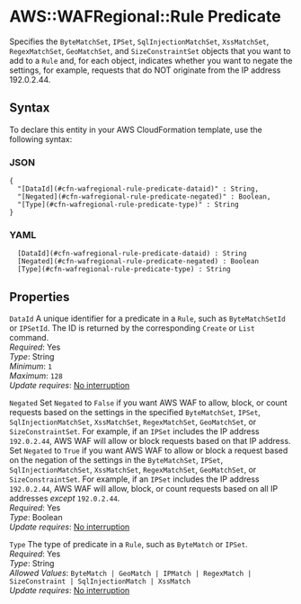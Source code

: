 # AWS::WAFRegional::Rule Predicate<a name="aws-properties-wafregional-rule-predicate"></a>

Specifies the `ByteMatchSet`, `IPSet`, `SqlInjectionMatchSet`, `XssMatchSet`, `RegexMatchSet`, `GeoMatchSet`, and `SizeConstraintSet` objects that you want to add to a `Rule` and, for each object, indicates whether you want to negate the settings, for example, requests that do NOT originate from the IP address 192\.0\.2\.44\. 

## Syntax<a name="aws-properties-wafregional-rule-predicate-syntax"></a>

To declare this entity in your AWS CloudFormation template, use the following syntax:

### JSON<a name="aws-properties-wafregional-rule-predicate-syntax.json"></a>

```
{
  "[DataId](#cfn-wafregional-rule-predicate-dataid)" : String,
  "[Negated](#cfn-wafregional-rule-predicate-negated)" : Boolean,
  "[Type](#cfn-wafregional-rule-predicate-type)" : String
}
```

### YAML<a name="aws-properties-wafregional-rule-predicate-syntax.yaml"></a>

```
﻿  [DataId](#cfn-wafregional-rule-predicate-dataid) : String
﻿  [Negated](#cfn-wafregional-rule-predicate-negated) : Boolean
﻿  [Type](#cfn-wafregional-rule-predicate-type) : String
```

## Properties<a name="aws-properties-wafregional-rule-predicate-properties"></a>

`DataId`  <a name="cfn-wafregional-rule-predicate-dataid"></a>
A unique identifier for a predicate in a `Rule`, such as `ByteMatchSetId` or `IPSetId`\. The ID is returned by the corresponding `Create` or `List` command\.  
*Required*: Yes  
*Type*: String  
*Minimum*: `1`  
*Maximum*: `128`  
*Update requires*: [No interruption](https://docs.aws.amazon.com/AWSCloudFormation/latest/UserGuide/using-cfn-updating-stacks-update-behaviors.html#update-no-interrupt)

`Negated`  <a name="cfn-wafregional-rule-predicate-negated"></a>
Set `Negated` to `False` if you want AWS WAF to allow, block, or count requests based on the settings in the specified `ByteMatchSet`, `IPSet`, `SqlInjectionMatchSet`, `XssMatchSet`, `RegexMatchSet`, `GeoMatchSet`, or `SizeConstraintSet`\. For example, if an `IPSet` includes the IP address `192.0.2.44`, AWS WAF will allow or block requests based on that IP address\.  
Set `Negated` to `True` if you want AWS WAF to allow or block a request based on the negation of the settings in the `ByteMatchSet`, `IPSet`, `SqlInjectionMatchSet`, `XssMatchSet`, `RegexMatchSet`, `GeoMatchSet`, or `SizeConstraintSet`\. For example, if an `IPSet` includes the IP address `192.0.2.44`, AWS WAF will allow, block, or count requests based on all IP addresses *except* `192.0.2.44`\.  
*Required*: Yes  
*Type*: Boolean  
*Update requires*: [No interruption](https://docs.aws.amazon.com/AWSCloudFormation/latest/UserGuide/using-cfn-updating-stacks-update-behaviors.html#update-no-interrupt)

`Type`  <a name="cfn-wafregional-rule-predicate-type"></a>
The type of predicate in a `Rule`, such as `ByteMatch` or `IPSet`\.  
*Required*: Yes  
*Type*: String  
*Allowed Values*: `ByteMatch | GeoMatch | IPMatch | RegexMatch | SizeConstraint | SqlInjectionMatch | XssMatch`  
*Update requires*: [No interruption](https://docs.aws.amazon.com/AWSCloudFormation/latest/UserGuide/using-cfn-updating-stacks-update-behaviors.html#update-no-interrupt)